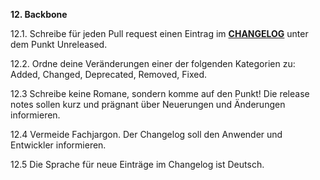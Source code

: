**12. Backbone**

12.1. Schreibe für jeden Pull request einen Eintrag im **[CHANGELOG](../../CHANGELOG.md)** unter dem Punkt Unreleased.

12.2. Ordne deine Veränderungen einer der folgenden Kategorien zu: Added, Changed, Deprecated, Removed, Fixed.

12.3 Schreibe keine Romane, sondern komme auf den Punkt! Die release notes sollen kurz und prägnant über Neuerungen und Änderungen informieren.

12.4 Vermeide Fachjargon. Der Changelog soll den Anwender und Entwickler informieren.

12.5 Die Sprache für neue Einträge im Changelog ist Deutsch.
